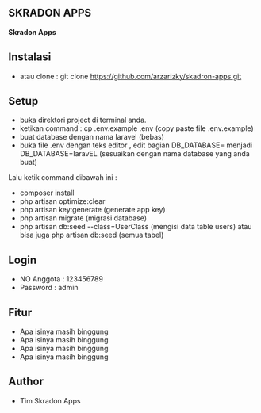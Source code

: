 ## SKRADON APPS 
<p><b>
Skradon Apps
</b></p>

## Instalasi
- atau clone : git clone https://github.com/arzarizky/skadron-apps.git

## Setup
- buka direktori project di terminal anda.
- ketikan command : cp .env.example .env (copy paste file .env.example)
- buat database dengan nama laravel (bebas)
- buka file .env dengan teks editor , edit bagian DB_DATABASE= menjadi DB_DATABASE=laravEL
(sesuaikan dengan nama database yang anda buat)

Lalu ketik command dibawah ini : 

- composer install
- php artisan optimize:clear 
- php artisan key:generate (generate app key)
- php artisan migrate (migrasi database)
- php artisan db:seed --class=UserClass (mengisi data table users) atau bisa juga php artisan db:seed (semua tabel)

## Login
- NO Anggota : 123456789
- Password 	 : admin

## Fitur
- Apa isinya masih binggung
- Apa isinya masih binggung
- Apa isinya masih binggung
- Apa isinya masih binggung

## Author
- Tim Skradon Apps
